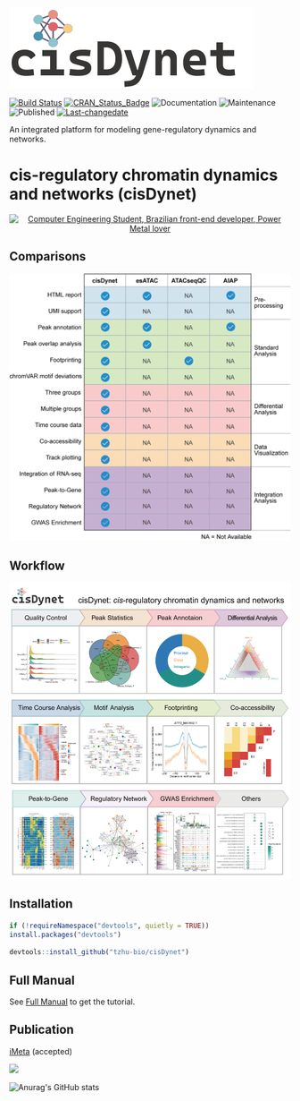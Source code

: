 ![image](https://github.com/tzhu-bio/cisDynet/blob/main/png/cisDynet.png)

[![Build Status](https://travis-ci.org/username/MyPackage.svg?branch=master)](https://travis-ci.org/tzhu-bio/CAT)
[![CRAN_Status_Badge](http://www.r-pkg.org/badges/version/MyPackage)](https://cran.r-project.org/package=CAT)
<img alt="Documentation" src="https://img.shields.io/badge/Documentation%3F-yes-brightgreen.svg?color=3366CC" target="_blank" /></a>
<img alt="Maintenance" src="https://img.shields.io/badge/Maintained%3F-yes-green.svg?color=DC3912" target="_blank" /> </a>
<img alt="Published" src="https://img.shields.io/badge/Published%3F-yes-green.svg?color=FF9900" target="_blank" /> </a>
[![Last-changedate](https://img.shields.io/badge/last%20change-2023--10--18-green.svg)](https://github.com/tzhu-bio/cisDynet/commits/master)

An integrated platform for modeling gene-regulatory dynamics and networks.
# cis-regulatory chromatin dynamics and networks (cisDynet)


<div align="center">
    <a href="https://git.io/typing-svg"><img src="https://readme-typing-svg.demolab.com?font=Roboto+Slab&color=%237E3ACE&size=30&center=true&vCenter=true&width=750&lines=cis-regulatory chromatin dynamics and networks" alt="Computer Engineering Student, Brazilian front-end developer, Power Metal lover"></a>
</div>

## Comparisons
![image](https://github.com/tzhu-bio/cisDynet/blob/main/png/comparsion.png)
## Workflow
![image](https://github.com/tzhu-bio/cisDynet/blob/main/png/workflow.png)
## Installation
``` r
if (!requireNamespace("devtools", quietly = TRUE))
install.packages("devtools")
```
``` r
devtools::install_github("tzhu-bio/cisDynet")
```
## Full Manual
See [Full Manual](https://tzhu-bio.github.io/cisDynet_bookdown/) to get the tutorial.

## Publication
[iMeta](https://onlinelibrary.wiley.com/journal/2770596x) (accepted)

<a href="mailto:tzhubio@gmail.com">
  <img src="https://github.com/blackcater/blackcater/raw/main/images/social-gmail.svg" height="40" />
</a>

![Anurag's GitHub stats](https://github-readme-stats.vercel.app/api?username=tzhu-bio&show_icons=true&theme=radical)
